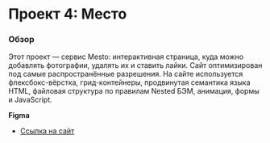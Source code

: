 # Проект 4: Место

### Обзор

Этот проект — сервис Mesto: интерактивная страница, куда можно добавлять фотографии, удалять их и ставить лайки.
Сайт оптимизирован под самые распространённые разрешения.
На сайте используется флексбокс-вёрстка, грид-контейнеры, продвинутая семантика языка HTML, файловая структура по правилам Nested БЭМ, анимация, формы и JavaScript.

**Figma**

* [Ссылка на сайт](https://ilyaternovykh.github.io/mesto)

